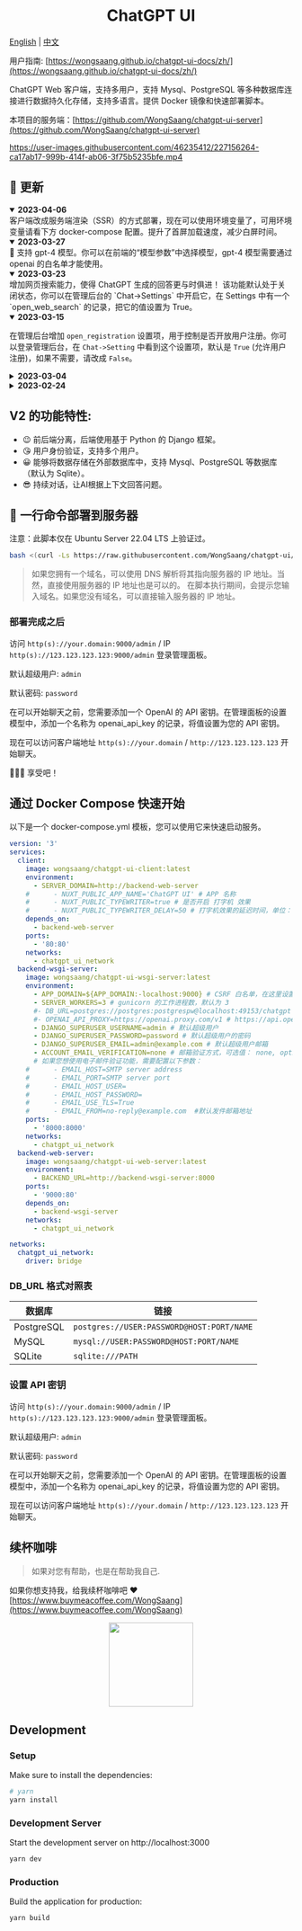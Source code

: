 <div align="center">
<h1>ChatGPT UI</h1>
</div>

[English](../../README.md) | [中文](./docs/zh/README.md)

用户指南: [https://wongsaang.github.io/chatgpt-ui-docs/zh/](https://wongsaang.github.io/chatgpt-ui-docs/zh/)

ChatGPT Web 客户端，支持多用户，支持 Mysql、PostgreSQL 等多种数据库连接进行数据持久化存储，支持多语言。提供 Docker 镜像和快速部署脚本。

本项目的服务端：[https://github.com/WongSaang/chatgpt-ui-server](https://github.com/WongSaang/chatgpt-ui-server)

https://user-images.githubusercontent.com/46235412/227156264-ca17ab17-999b-414f-ab06-3f75b5235bfe.mp4


## 📢 更新

<details open>
<summary><strong>2023-04-06</strong></summary>
客户端改成服务端渲染（SSR）的方式部署，现在可以使用环境变量了，可用环境变量请看下方 docker-compose 配置。提升了首屏加载速度，减少白屏时间。
</details>

<details open>
<summary><strong>2023-03-27</strong></summary>
🚀 支持 gpt-4 模型。你可以在前端的“模型参数”中选择模型，gpt-4 模型需要通过 openai 的白名单才能使用。
</details>

<details open>
<summary><strong>2023-03-23</strong></summary>
增加网页搜索能力，使得 ChatGPT 生成的回答更与时俱进！
该功能默认处于关闭状态，你可以在管理后台的 `Chat->Settings` 中开启它，在 Settings 中有一个 `open_web_search` 的记录，把它的值设置为 True。
</details>

<details open>
<summary><strong>2023-03-15</strong></summary>

在管理后台增加 `open_registration` 设置项，用于控制是否开放用户注册。你可以登录管理后台，在 `Chat->Setting` 中看到这个设置项，默认是 `True` (允许用户注册)，如果不需要，请改成 `False`。

</details>

<details>
<summary><strong>2023-03-04</strong></summary>

**使用最新的官方聊天模型**  `gpt-3.5-turbo`

**🎉🎉🎉 提供一个 shell 脚本，用于快速部署到服务器** [使用方法](#one-click-depolyment)

</details>

<details>

<summary><strong>2023-02-24</strong></summary>
V2 是一个重要的更新，将后端功能分离为一个独立的项目，托管在 [chatgpt-ui-server](https://github.com/WongSaang/chatgpt-ui-server), 该项目使用基于 Python 的 Django 框架。 

如果您仍然希望使用旧版本，请访问 [v1 branch](https://github.com/WongSaang/chatgpt-ui/tree/v1) （不推荐，不再更新）.

</details>

## V2 的功能特性:

- 😉 前后端分离，后端使用基于 Python 的 Django 框架。
- 😘 用户身份验证，支持多个用户。
- 😀 能够将数据存储在外部数据库中，支持 Mysql、PostgreSQL 等数据库（默认为 Sqlite）。
- 😎 持续对话，让AI根据上下文回答问题。


## 🚀 一行命令部署到服务器 <a name="one-click-depolyment"></a>

注意：此脚本仅在 Ubuntu Server 22.04 LTS 上验证过。

```bash
bash <(curl -Ls https://raw.githubusercontent.com/WongSaang/chatgpt-ui/main/deployment.sh)
```

> 如果您拥有一个域名，可以使用 DNS 解析将其指向服务器的 IP 地址。当然，直接使用服务器的 IP 地址也是可以的。
> 在脚本执行期间，会提示您输入域名。如果您没有域名，可以直接输入服务器的 IP 地址。

### 部署完成之后

访问 `http(s)://your.domain:9000/admin` / IP `http(s)://123.123.123.123:9000/admin` 登录管理面板。

默认超级用户: `admin`

默认密码: `password`

在可以开始聊天之前，您需要添加一个 OpenAI 的 API 密钥。在管理面板的设置模型中，添加一个名称为 openai_api_key 的记录，将值设置为您的 API 密钥。

现在可以访问客户端地址 `http(s)://your.domain` / `http://123.123.123.123` 开始聊天。

🎉🎉🎉 享受吧！

## 通过 Docker Compose 快速开始

以下是一个 docker-compose.yml 模板，您可以使用它来快速启动服务。

```yaml
version: '3'
services:
  client:
    image: wongsaang/chatgpt-ui-client:latest
    environment:
      - SERVER_DOMAIN=http://backend-web-server
    #      - NUXT_PUBLIC_APP_NAME='ChatGPT UI' # APP 名称
    #      - NUXT_PUBLIC_TYPEWRITER=true # 是否开启 打字机 效果
    #      - NUXT_PUBLIC_TYPEWRITER_DELAY=50 # 打字机效果的延迟时间，单位：毫秒，默认：50
    depends_on:
      - backend-web-server
    ports:
      - '80:80'
    networks:
      - chatgpt_ui_network
  backend-wsgi-server:
    image: wongsaang/chatgpt-ui-wsgi-server:latest
    environment:
      - APP_DOMAIN=${APP_DOMAIN:-localhost:9000} # CSRF 白名单，在这里设置为 chatgpt-ui-web-server 的地址+端口, 默认： localhost:9000
      - SERVER_WORKERS=3 # gunicorn 的工作进程数，默认为 3
      #- DB_URL=postgres://postgres:postgrespw@localhost:49153/chatgpt # 连接外部数据库，如果不设置这个参数，则默认使用内置的 Sqlite。需要注意的是，如果不连接外部数据库，数据将在容器销毁后丢失。链接格式请看下面的 DB_URL 格式对照表
      #- OPENAI_API_PROXY=https://openai.proxy.com/v1 # https://api.openai.com/v1 的代理地址
      - DJANGO_SUPERUSER_USERNAME=admin # 默认超级用户
      - DJANGO_SUPERUSER_PASSWORD=password # 默认超级用户的密码
      - DJANGO_SUPERUSER_EMAIL=admin@example.com # 默认超级用户邮箱
      - ACCOUNT_EMAIL_VERIFICATION=none # 邮箱验证方式，可选值： none, optional, mandatory. 默认为 optional。如果你不需要验证用户的邮箱，可以设置为 none。
      # 如果您想使用电子邮件验证功能，需要配置以下参数：
    #      - EMAIL_HOST=SMTP server address
    #      - EMAIL_PORT=SMTP server port
    #      - EMAIL_HOST_USER=
    #      - EMAIL_HOST_PASSWORD=
    #      - EMAIL_USE_TLS=True
    #      - EMAIL_FROM=no-reply@example.com  #默认发件邮箱地址
    ports:
      - '8000:8000'
    networks:
      - chatgpt_ui_network
  backend-web-server:
    image: wongsaang/chatgpt-ui-web-server:latest
    environment:
      - BACKEND_URL=http://backend-wsgi-server:8000
    ports:
      - '9000:80'
    depends_on:
      - backend-wsgi-server
    networks:
      - chatgpt_ui_network

networks:
  chatgpt_ui_network:
    driver: bridge
```

### DB_URL 格式对照表

| 数据库                | 链接                                              |
|----------------------|--------------------------------------------------|
| PostgreSQL           | ``postgres://USER:PASSWORD@HOST:PORT/NAME``      |
| MySQL                | ``mysql://USER:PASSWORD@HOST:PORT/NAME``         |
| SQLite               | ``sqlite:///PATH``                               |

### 设置 API 密钥

访问 `http(s)://your.domain:9000/admin` / IP `http(s)://123.123.123.123:9000/admin` 登录管理面板。

默认超级用户: `admin`

默认密码: `password`

在可以开始聊天之前，您需要添加一个 OpenAI 的 API 密钥。在管理面板的设置模型中，添加一个名称为 openai_api_key 的记录，将值设置为您的 API 密钥。

现在可以访问客户端地址 `http(s)://your.domain` / `http://123.123.123.123` 开始聊天。


## 续杯咖啡

> 如果对您有帮助，也是在帮助我自己.

如果你想支持我，给我续杯咖啡吧 ❤️ [https://www.buymeacoffee.com/WongSaang](https://www.buymeacoffee.com/WongSaang)

<p align="center">
  <img height="150" src="https://github.com/WongSaang/chatgpt-ui/blob/main/demos/bmc_qr.png?raw=true"/>
</p>

## Development

### Setup

Make sure to install the dependencies:

```bash
# yarn
yarn install
```

### Development Server

Start the development server on http://localhost:3000

```bash
yarn dev
```

### Production

Build the application for production:

```bash
yarn build
```
